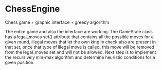 # ChessEngine
Chess game + graphic interface + greedy algorithm 

The entire game and also the interface are working. The GameState class has a legal_moves set() attribute that contains all the possible moves for a given round,
illegal moves that let the own king in check also are present in that set, once that type of illegal move is called, this move will be removed from the legal_moves set and
will not be allowed. Next step is to implement the recursively min-max algorithm and determine heuristic conditions for a given position.
